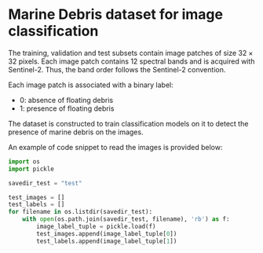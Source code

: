 # Marine Debris dataset for image classification
The training, validation and test subsets contain image patches of size $32\times 32$ pixels. Each image patch contains 12 spectral bands and is acquired with Sentinel-2. Thus, the band order follows the Sentinel-2 convention.

Each image patch is associated with a binary label:
- 0: absence of floating debris
- 1: presence of floating debris

The dataset is constructed to train classification models on it to detect the presence of marine debris on the images.

An example of code snippet to read the images is provided below:
```python
import os
import pickle

savedir_test = "test"

test_images = []
test_labels = []
for filename in os.listdir(savedir_test):
    with open(os.path.join(savedir_test, filename), 'rb') as f:
        image_label_tuple = pickle.load(f)
        test_images.append(image_label_tuple[0])
        test_labels.append(image_label_tuple[1])
```